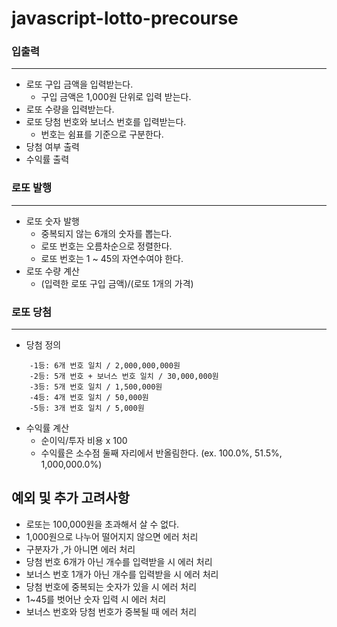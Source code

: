 # javascript-lotto-precourse

### 입출력

---

- 로또 구입 금액을 입력받는다.
  - 구입 금액은 1,000원 단위로 입력 받는다.
- 로또 수량을 입력받는다.
- 로또 당첨 번호와 보너스 번호를 입력받는다.
  - 번호는 쉼표를 기준으로 구분한다.
- 당첨 여부 출력
- 수익률 출력

### 로또 발행

---

- 로또 숫자 발행
  - 중복되지 않는 6개의 숫자를 뽑는다.
  - 로또 번호는 오름차순으로 정렬한다.
  - 로또 번호는 1 ~ 45의 자연수여야 한다.
- 로또 수량 계산
  - (입력한 로또 구입 금액)/(로또 1개의 가격)

### 로또 당첨

---

- 당첨 정의

```plain text
	-1등: 6개 번호 일치 / 2,000,000,000원
	-2등: 5개 번호 + 보너스 번호 일치 / 30,000,000원
	-3등: 5개 번호 일치 / 1,500,000원
	-4등: 4개 번호 일치 / 50,000원
	-5등: 3개 번호 일치 / 5,000원
```

- 수익률 계산
  - 순이익/투자 비용 x 100
  - 수익률은 소수점 둘째 자리에서 반올림한다. (ex. 100.0%, 51.5%, 1,000,000.0%)

## 예외 및 추가 고려사항

- 로또는 100,000원을 초과해서 살 수 없다.
- 1,000원으로 나누어 떨어지지 않으면 에러 처리
- 구분자가 ,가 아니면 에러 처리
- 당첨 번호 6개가 아닌 개수를 입력받을 시 에러 처리
- 보너스 번호 1개가 아닌 개수를 입력받을 시 에러 처리
- 당첨 번호에 중복되는 숫자가 있을 시 에러 처리
- 1~45를 벗어난 숫자 입력 시 에러 처리
- 보너스 번호와 당첨 번호가 중복될 때 에러 처리
